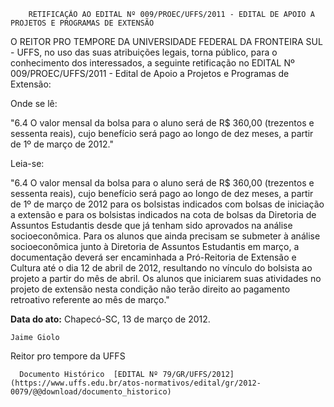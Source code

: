        RETIFICAÇÃO AO EDITAL Nº 009/PROEC/UFFS/2011 - EDITAL DE APOIO A PROJETOS E PROGRAMAS DE EXTENSÃO  

O REITOR PRO TEMPORE DA UNIVERSIDADE FEDERAL DA FRONTEIRA SUL - UFFS, no uso das suas atribuições legais, torna público, para o conhecimento dos interessados, a seguinte retificação no EDITAL Nº 009/PROEC/UFFS/2011 - Edital de Apoio a Projetos e Programas de Extensão:

 Onde se lê:

 "6.4 O valor mensal da bolsa para o aluno será de R$ 360,00 (trezentos e sessenta reais), cujo benefício será pago ao longo de dez meses, a partir de 1º de março de 2012."

 Leia-se:

 "6.4 O valor mensal da bolsa para o aluno será de R$ 360,00 (trezentos e sessenta reais), cujo benefício será pago ao longo de dez meses, a partir de 1º de março de 2012 para os bolsistas indicados com bolsas de iniciação a extensão e para os bolsistas indicados na cota de bolsas da Diretoria de Assuntos Estudantis desde que já tenham sido aprovados na análise socioeconômica. Para os alunos que ainda precisam se submeter à análise socioeconômica junto à Diretoria de Assuntos Estudantis em março, a documentação deverá ser encaminhada a Pró-Reitoria de Extensão e Cultura até o dia 12 de abril de 2012, resultando no vínculo do bolsista ao projeto a partir do mês de abril. Os alunos que iniciarem suas atividades no projeto de extensão nesta condição não terão direito ao pagamento retroativo referente ao mês de março."

  

   **Data do ato:** Chapecó-SC, 13 de março de 2012.   
 

    Jaime Giolo   
 Reitor pro tempore da UFFS 

      Documento Histórico  [EDITAL Nº 79/GR/UFFS/2012](https://www.uffs.edu.br/atos-normativos/edital/gr/2012-0079/@@download/documento_historico)     
      
